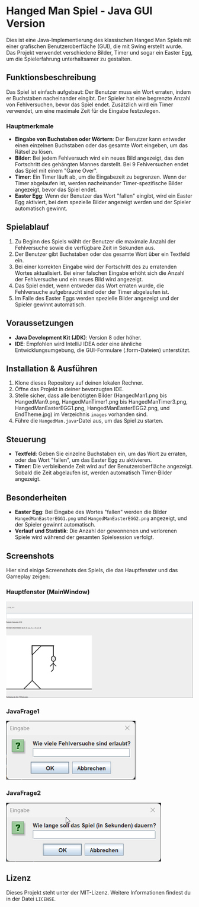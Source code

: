 # Hanged Man Spiel - Java GUI Version

Dies ist eine Java-Implementierung des klassischen Hanged Man Spiels mit einer grafischen Benutzeroberfläche (GUI), die mit Swing erstellt wurde. Das Projekt verwendet verschiedene Bilder, Timer und sogar ein Easter Egg, um die Spielerfahrung unterhaltsamer zu gestalten.

## Funktionsbeschreibung

Das Spiel ist einfach aufgebaut: Der Benutzer muss ein Wort erraten, indem er Buchstaben nacheinander eingibt. Der Spieler hat eine begrenzte Anzahl von Fehlversuchen, bevor das Spiel endet. Zusätzlich wird ein Timer verwendet, um eine maximale Zeit für die Eingabe festzulegen.

### Hauptmerkmale
- **Eingabe von Buchstaben oder Wörtern**: Der Benutzer kann entweder einen einzelnen Buchstaben oder das gesamte Wort eingeben, um das Rätsel zu lösen.
- **Bilder**: Bei jedem Fehlversuch wird ein neues Bild angezeigt, das den Fortschritt des gehängten Mannes darstellt. Bei 9 Fehlversuchen endet das Spiel mit einem "Game Over".
- **Timer**: Ein Timer läuft ab, um die Eingabezeit zu begrenzen. Wenn der Timer abgelaufen ist, werden nacheinander Timer-spezifische Bilder angezeigt, bevor das Spiel endet.
- **Easter Egg**: Wenn der Benutzer das Wort "fallen" eingibt, wird ein Easter Egg aktiviert, bei dem spezielle Bilder angezeigt werden und der Spieler automatisch gewinnt.

## Spielablauf
1. Zu Beginn des Spiels wählt der Benutzer die maximale Anzahl der Fehlversuche sowie die verfügbare Zeit in Sekunden aus.
2. Der Benutzer gibt Buchstaben oder das gesamte Wort über ein Textfeld ein.
3. Bei einer korrekten Eingabe wird der Fortschritt des zu erratenden Wortes aktualisiert. Bei einer falschen Eingabe erhöht sich die Anzahl der Fehlversuche und ein neues Bild wird angezeigt.
4. Das Spiel endet, wenn entweder das Wort erraten wurde, die Fehlversuche aufgebraucht sind oder der Timer abgelaufen ist.
5. Im Falle des Easter Eggs werden spezielle Bilder angezeigt und der Spieler gewinnt automatisch.

## Voraussetzungen
- **Java Development Kit (JDK)**: Version 8 oder höher.
- **IDE**: Empfohlen wird IntelliJ IDEA oder eine ähnliche Entwicklungsumgebung, die GUI-Formulare (.form-Dateien) unterstützt.

## Installation & Ausführen
1. Klone dieses Repository auf deinen lokalen Rechner.
2. Öffne das Projekt in deiner bevorzugten IDE.
3. Stelle sicher, dass alle benötigten Bilder (HangedMan1.png bis HangedMan9.png, HangedManTimer1.png bis HangedManTimer3.png, HangedManEasterEGG1.png, HangedManEasterEGG2.png, und EndTheme.jpg) im Verzeichnis `images` vorhanden sind.
4. Führe die `HangedMan.java`-Datei aus, um das Spiel zu starten.

## Steuerung
- **Textfeld**: Geben Sie einzelne Buchstaben ein, um das Wort zu erraten, oder das Wort "fallen", um das Easter Egg zu aktivieren.
- **Timer**: Die verbleibende Zeit wird auf der Benutzeroberfläche angezeigt. Sobald die Zeit abgelaufen ist, werden automatisch Timer-Bilder angezeigt.

## Besonderheiten
- **Easter Egg**: Bei Eingabe des Wortes "fallen" werden die Bilder `HangedManEasterEGG1.png` und `HangedManEasterEGG2.png` angezeigt, und der Spieler gewinnt automatisch.
- **Verlauf und Statistik**: Die Anzahl der gewonnenen und verlorenen Spiele wird während der gesamten Spielsession verfolgt.

## Screenshots
Hier sind einige Screenshots des Spiels, die das Hauptfenster und das Gameplay zeigen:

### Hauptfenster (MainWindow)
![MainWindow](Mainwindow.png)

### JavaFrage1
![JavaFrage1](JavaFrage1.png)

### JavaFrage2
![JavaFrage2](JavaFrage2.png)

## Lizenz
Dieses Projekt steht unter der MIT-Lizenz. Weitere Informationen findest du in der Datei `LICENSE`.


[JavaFrage1]: JavaFrage1.png
[JavaFrage2]: JavaFrage2.png
[MainWindow]: Mainwindow.png
